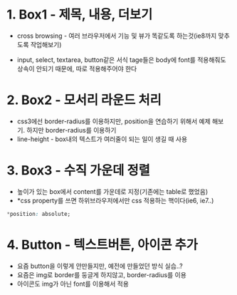 # 1. Box1 - 제목, 내용, 더보기

* cross browsing - 여러 브라우저에서 기능 및 뷰가 똑같도록 하는것(ie8까지 맞추도록 작업해보기)

* input, select, textarea, button같은 서식 tage들은 body에 font를 적용해줘도 상속이 안되기 때문에, 따로 적용해주어야 한다

# 2. Box2 - 모서리 라운드 처리
* css3에선 border-radius를 이용하지만, position을 연습하기 위해서 예제 해보기. 하지만 border-radius를 이용하기
* line-height - box내의 텍스트가 여러줄이 되는 일이 생길 때 사용

# 3. Box3 - 수직 가운데 정렬
* 높이가 있는 box에서 content를 가운데로 지정(기존에는 table로 했었음)
* &#42;css property를 쓰면 하위브라우저에서만 css 적용하는 핵이다(ie6, ie7..)
```css
*position: absolute;
```

# 4. Button - 텍스트버튼, 아이콘 추가
* 요즘 button을 이렇게 안만들지만, 예전에 만들었던 방식 실습..?
* 요즘은 img로 border를 둥글게 하지않고, border-radius를 이용
* 아이콘도 img가 아닌 font를 이용해서 적용
